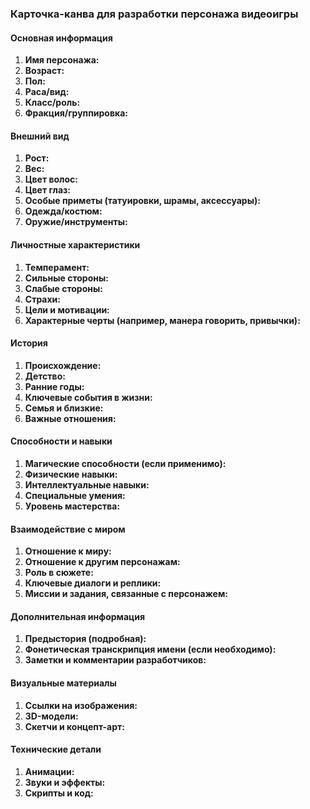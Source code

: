 ### Карточка-канва для разработки персонажа видеоигры

#### Основная информация
1. **Имя персонажа:**
2. **Возраст:**
3. **Пол:**
4. **Раса/вид:**
5. **Класс/роль:**
6. **Фракция/группировка:**

#### Внешний вид
1. **Рост:**
2. **Вес:**
3. **Цвет волос:**
4. **Цвет глаз:**
5. **Особые приметы (татуировки, шрамы, аксессуары):**
6. **Одежда/костюм:**
7. **Оружие/инструменты:**

#### Личностные характеристики
1. **Темперамент:**
2. **Сильные стороны:**
3. **Слабые стороны:**
4. **Страхи:**
5. **Цели и мотивации:**
6. **Характерные черты (например, манера говорить, привычки):**

#### История
1. **Происхождение:**
2. **Детство:**
3. **Ранние годы:**
4. **Ключевые события в жизни:**
5. **Семья и близкие:**
6. **Важные отношения:**

#### Способности и навыки
1. **Магические способности (если применимо):**
2. **Физические навыки:**
3. **Интеллектуальные навыки:**
4. **Специальные умения:**
5. **Уровень мастерства:**

#### Взаимодействие с миром
1. **Отношение к миру:**
2. **Отношение к другим персонажам:**
3. **Роль в сюжете:**
4. **Ключевые диалоги и реплики:**
5. **Миссии и задания, связанные с персонажем:**

#### Дополнительная информация
1. **Предыстория (подробная):**
2. **Фонетическая транскрипция имени (если необходимо):**
3. **Заметки и комментарии разработчиков:**

#### Визуальные материалы
1. **Ссылки на изображения:**
2. **3D-модели:**
3. **Скетчи и концепт-арт:**

#### Технические детали
1. **Анимации:**
2. **Звуки и эффекты:**
3. **Скрипты и код:**
